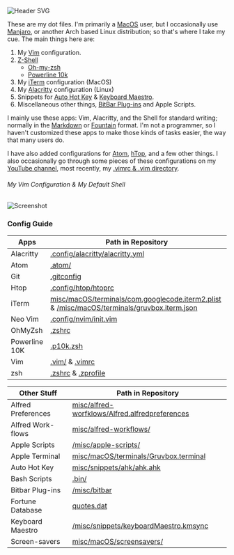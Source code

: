 ![Header SVG](https://makccr.github.io/images/github-header.svg)

These are my dot files. I'm primarily a [MacOS](https://www.apple.com/macos/) user, but I occasionally use [Manjaro](https://manjaro.org/), or another Arch based Linux distribution; so that's where I take my cue. The main things here are: 

1. My [Vim](https://www.vim.org/) configuration. 
2. [Z-Shell](http://zsh.sourceforge.net/)
    * [Oh-my-zsh](https://ohmyz.sh/)
    * [Powerline 10k](https://github.com/romkatv/powerlevel10k) 
3. My [iTerm](https://www.iterm2.com/) configuration (MacOS)
4. My [Alacritty](https://github.com/alacritty/alacritty) configuration (Linux)
5. Snippets for [Auto Hot Key](https://www.autohotkey.com/) & [Keyboard Maestro](https://www.keyboardmaestro.com/main/). 
6. Miscellaneous other things, [BitBar Plug-ins](https://getbitbar.com/) and Apple Scripts. 

I mainly use these apps: Vim, Alacritty, and the Shell for standard writing; normally in the [Markdown](https://www.markdownguide.org/) or [Fountain](https://fountain.io/) format. I'm not a programmer, so I haven't customized these apps to make those kinds of tasks easier, the way that many users do. 

I have also added configurations for [Atom](https://atom.io/), [hTop](https://hisham.hm/htop/), and a few other things. I also occasionally go through some pieces of these configurations on my [YouTube channel](https://www.youtube.com/c/makccr), most recently, my [.vimrc & .vim directory](https://www.youtube.com/watch?v=Igfm59WL3NE).

###### My Vim Configuration & My Default Shell
![Screenshot](https://raw.githubusercontent.com/makccr/dotProfiles/master/images/configuration.jpg)

### Config Guide
Apps | Path in Repository      
 -------------- | ----------------------- 
Alacritty | [.config/alacritty/alacritty.yml](https://github.com/makccr/dot/blob/master/.config/alacritty/alacritty.yml)
Atom | [.atom/](https://github.com/makccr/dot/tree/master/.atom)
Git | [.gitconfig](https://github.com/makccr/dot/blob/master/.gitconfig) 
Htop | [.config/htop/htoprc](https://github.com/makccr/dot/blob/master/.config/htop/htoprc)
iTerm | [misc/macOS/terminals/com.googlecode.iterm2.plist](https://github.com/makccr/dot/blob/master/com.googlecode.iterm2.plist) & [/misc/macOS/terminals/gruvbox.iterm.json](https://github.com/makccr/dot/blob/master/gruvbox.iterm.json)
Neo Vim | [.config/nvim/init.vim](https://github.com/makccr/dot/blob/master/.config/nvim/init.vim)
OhMyZsh | [.zshrc](https://github.com/makccr/dot/blob/master/.zshrc)
Powerline 10K | [.p10k.zsh](https://github.com/makccr/dot/blob/master/.p10k.zsh) 
Vim | [.vim/](https://github.com/makccr/dot/blob/master/.vimrc) & [.vimrc](https://github.com/makccr/dot/tree/master/.vim)
zsh | [.zshrc](https://github.com/makccr/dot/blob/master/.zshrc) & [.zprofile](https://github.com/makccr/dot/blob/master/.zprofile) 

Other Stuff        | Path in Repository      
 -------------- | ----------------------- 
Alfred Preferences | [misc/alfred-worfklows/Alfred.alfredpreferences](https://github.com/makccr/dot/tree/master/misc/alfred-workflows/Alfred.alfredpreferences)
Alfred Work-flows | [misc/alfred-workflows/](https://github.com/makccr/dot/tree/master/misc/alfred-workflows)
Apple Scripts | [/misc/apple-scripts/](https://github.com/makccr/dot/tree/master/misc/apple-scripts)
Apple Terminal | [misc/macOS/terminals/Gruvbox.terminal](https://github.com/makccr/dot/blob/master/misc/macOS/terminals/Gruvbox.terminal)
Auto Hot Key | [misc/snippets/ahk/ahk.ahk](https://github.com/makccr/dot/blob/master/misc/snippets/ahk/ahk.ahk)
Bash Scripts | [.bin/](https://github.com/makccr/dot/tree/master/.bin)
Bitbar Plug-ins | [/misc/bitbar](https://github.com/makccr/dot/tree/master/misc/bitbar)
Fortune Database | [quotes.dat](https://github.com/makccr/dot/blob/master/quotes)
Keyboard Maestro | [/misc/snippets/keyboardMaestro.kmsync](https://github.com/makccr/dot/blob/master/misc/snippets/keyboardMaestro.kmsync)
Screen-savers | [misc/macOS/screensavers/](https://github.com/makccr/dot/tree/master/misc/macOS/screensavers)
